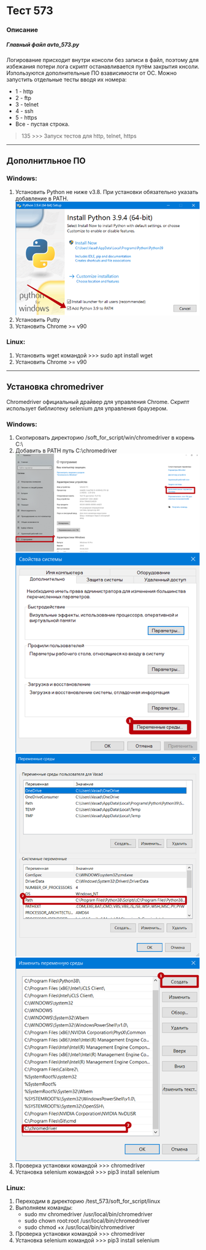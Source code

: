 
# Тест 573
### Описание
##### Главный файл avto_573.py
Логирование присходит внутри консоли без записи в файл, 
поэтому для избежания потери лога скрипт останавливается 
путём закрытия кнсоли. Изпользуются дополнительные ПО взависимости от ОС.
Можно запустить отдельные тесты вводя их номера:
- 1 - http
- 2 - ftp
- 3 - telnet
- 4 - ssh
- 5 - https
- Все - пустая строка.
> 135 >>> Запуск тестов для http, telnet, https

___
## Дополнитльное ПО

### Windows:
1. Установить Python не ниже v3.8. При установки обязательно
   указать добавление в PATH.
   ![img.png](img/img1.png)
2. Установить Putty
3. Установить Chrome >= v90
### Linux:
1. Установить wget командой >>> sudo apt install wget
2. Установить Chrome >= v90
___
## Установка chromedriver
Chromedriver официальный драйвер для управления Chrome.
Скрипт использует библиотеку selenium для управления браузером.
### Windows:
1. Скопировать директорию /soft_for_script/win/chromedriver в корень C:\
2. Добавить в PATH путь C:\chromedriver
   ![img.png](img/img2.png)
   ![img.png](img/img3.png)
   ![img.png](img/img4.png)
   ![img.png](img/img5.png)
3. Проверка установки командой >>> chromedriver
4. Установка selenium командой >>> pip3 install selenium

### Linux:
1. Переходим в директорию /test_573/soft_for_script/linux
2. Выполняем команды:
   - sudo mv chromedriver /usr/local/bin/chromedriver
   - sudo chown root:root /usr/local/bin/chromedriver
   - sudo chmod +x /usr/local/bin/chromedriver
3. Проверка установки командой >>> chromedriver
4. Установка selenium командой >>> pip3 install selenium
